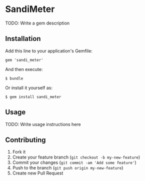 # SandiMeter

TODO: Write a gem description

## Installation

Add this line to your application's Gemfile:

    gem 'sandi_meter'

And then execute:

    $ bundle

Or install it yourself as:

    $ gem install sandi_meter

## Usage

TODO: Write usage instructions here

## Contributing

1. Fork it
2. Create your feature branch (`git checkout -b my-new-feature`)
3. Commit your changes (`git commit -am 'Add some feature'`)
4. Push to the branch (`git push origin my-new-feature`)
5. Create new Pull Request
